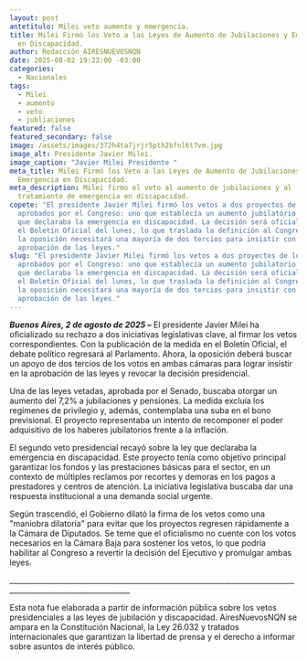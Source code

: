```yaml
---
layout: post
antetitulo: Milei veto aumento y emergencia.
title: Milei Firmó los Veto a las Leyes de Aumento de Jubilaciones y Emergencia
  en Discapacidad.
author: Redacción AIRESNUEVOSNQN
date: 2025-08-02 19:23:00 -03:00
categories:
  - Nacionales
tags:
  - Milei
  - aumento
  - veto
  - jubliaciones
featured: false
featured_secondary: false
image: /assets/images/372h4ta7jrjr5pth2bfnl6t7vm.jpg
image_alt: Presidente Javier Milei.
image_caption: "Javier Milei Presidente "
meta_title: Milei Firmó los Veto a las Leyes de Aumento de Jubilaciones y
  Emergencia en Discapacidad.
meta_description: Milei firmo el veto al aumento de jubilaciones y al
  tratamiento de emergencia en discapacidad.
copete: "El presidente Javier Milei firmó los vetos a dos proyectos de ley
  aprobados por el Congreso: uno que establecía un aumento jubilatorio y otro
  que declaraba la emergencia en discapacidad. La decisión será oficializada en
  el Boletín Oficial del lunes, lo que traslada la definición al Congreso, donde
  la oposición necesitará una mayoría de dos tercios para insistir con la
  aprobación de las leyes."
slug: "El presidente Javier Milei firmó los vetos a dos proyectos de ley
  aprobados por el Congreso: uno que establecía un aumento jubilatorio y otro
  que declaraba la emergencia en discapacidad. La decisión será oficializada en
  el Boletín Oficial del lunes, lo que traslada la definición al Congreso, donde
  la oposición necesitará una mayoría de dos tercios para insistir con la
  aprobación de las leyes."
---
```

***Buenos Aires, 2 de agosto de 2025 –*** El presidente Javier Milei ha oficializado su rechazo a dos iniciativas legislativas clave, al firmar los vetos correspondientes. Con la publicación de la medida en el Boletín Oficial, el debate político regresará al Parlamento. Ahora, la oposición deberá buscar un apoyo de dos tercios de los votos en ambas cámaras para lograr insistir en la aprobación de las leyes y revocar la decisión presidencial.

​Una de las leyes vetadas, aprobada por el Senado, buscaba otorgar un aumento del 7,2% a jubilaciones y pensiones. La medida excluía los regímenes de privilegio y, además, contemplaba una suba en el bono previsional. El proyecto representaba un intento de recomponer el poder adquisitivo de los haberes jubilatorios frente a la inflación.

​El segundo veto presidencial recayó sobre la ley que declaraba la emergencia en discapacidad. Este proyecto tenía como objetivo principal garantizar los fondos y las prestaciones básicas para el sector, en un contexto de múltiples reclamos por recortes y demoras en los pagos a prestadores y centros de atención. La iniciativa legislativa buscaba dar una respuesta institucional a una demanda social urgente.

​Según trascendió, el Gobierno dilató la firma de los vetos como una "maniobra dilatoria" para evitar que los proyectos regresen rápidamente a la Cámara de Diputados. Se teme que el oficialismo no cuente con los votos necesarios en la Cámara Baja para sostener los vetos, lo que podría habilitar al Congreso a revertir la decisión del Ejecutivo y promulgar ambas leyes.



\_\_\_\_\_\_\_\_\_\_\_\_\_\_\_\_\_\_\_\_\_\_\_\_\_\_\_\_\_\_\_\_\_\_\_\_\_\_\_\_\_\_\_\_\_\_\_\_\_\_\_\_\_\_\_\_\_\_\_\_\_\_\_\_\_\_\_\_\_\_\_\_\_\_\_\_\_\_\_\_\_\_\_\_\_\_\_\_\_\_\_\_\_\_\_\_\_\_\_\_\_\_\_\_\_\_\_\_\_\__

​Esta nota fue elaborada a partir de información pública sobre los vetos presidenciales a las leyes de jubilación y discapacidad. AiresNuevosNQN se ampara en la Constitución Nacional, la Ley 26.032 y tratados internacionales que garantizan la libertad de prensa y el derecho a informar sobre asuntos de interés público.
